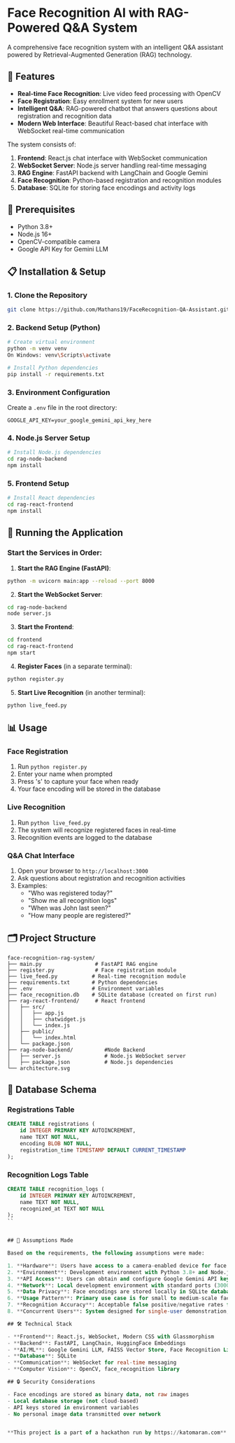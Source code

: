 # Face Recognition AI with RAG-Powered Q&A System

A comprehensive face recognition system with an intelligent Q&A assistant powered by Retrieval-Augmented Generation (RAG) technology.

## 🌟 Features

- **Real-time Face Recognition**: Live video feed processing with OpenCV
- **Face Registration**: Easy enrollment system for new users
- **Intelligent Q&A**: RAG-powered chatbot that answers questions about registration and recognition data
- **Modern Web Interface**: Beautiful React-based chat interface with WebSocket real-time communication

The system consists of:
1. **Frontend**: React.js chat interface with WebSocket communication
2. **WebSocket Server**: Node.js server handling real-time messaging
3. **RAG Engine**: FastAPI backend with LangChain and Google Gemini
4. **Face Recognition**: Python-based registration and recognition modules
5. **Database**: SQLite for storing face encodings and activity logs

## 🔧 Prerequisites

- Python 3.8+
- Node.js 16+
- OpenCV-compatible camera
- Google API Key for Gemini LLM

## 📋 Installation & Setup

### 1. Clone the Repository
```bash
git clone https://github.com/Mathans19/FaceRecognition-QA-Assistant.git
```

### 2. Backend Setup (Python)
```bash
# Create virtual environment
python -m venv venv
On Windows: venv\Scripts\activate

# Install Python dependencies
pip install -r requirements.txt
```

### 3. Environment Configuration
Create a `.env` file in the root directory:
```env
GOOGLE_API_KEY=your_google_gemini_api_key_here
```

### 4. Node.js Server Setup
```bash
# Install Node.js dependencies
cd rag-node-backend
npm install
```

### 5. Frontend Setup
```bash
# Install React dependencies
cd rag-react-frontend
npm install
```

## 🚀 Running the Application

### Start the Services in Order:

1. **Start the RAG Engine (FastAPI)**:
```bash
python -m uvicorn main:app --reload --port 8000
```

2. **Start the WebSocket Server**:
```bash
cd rag-node-backend
node server.js
```

3. **Start the Frontend**:
```bash
cd frontend
cd rag-react-frontend
npm start
```

4. **Register Faces** (in a separate terminal):
```bash
python register.py
```

5. **Start Live Recognition** (in another terminal):
```bash
python live_feed.py
```

## 📊 Usage

### Face Registration
1. Run `python register.py`
2. Enter your name when prompted
3. Press 's' to capture your face when ready
4. Your face encoding will be stored in the database

### Live Recognition
1. Run `python live_feed.py`
2. The system will recognize registered faces in real-time
3. Recognition events are logged to the database

### Q&A Chat Interface
1. Open your browser to `http://localhost:3000`
2. Ask questions about registration and recognition activities
3. Examples:
   - "Who was registered today?"
   - "Show me all recognition logs"
   - "When was John last seen?"
   - "How many people are registered?"

## 🗂️ Project Structure

```
face-recognition-rag-system/
├── main.py                 # FastAPI RAG engine
├── register.py             # Face registration module
├── live_feed.py           # Real-time recognition module
├── requirements.txt       # Python dependencies
├── .env                   # Environment variables
├── face_recognition.db    # SQLite database (created on first run)
├── rag-react-frontend/     # React frontend
│   ├── src/
│   │   ├── app.js
│   │   ├── chatwidget.js
│   │   └── index.js
│   ├── public/
│   │   └── index.html
│   └── package.json
├── rag-node-backend/          #Node Backend
│   ├── server.js              # Node.js WebSocket server
│   ├── package.json           # Node.js dependencies
└── architecture.svg
```

## 📝 Database Schema

### Registrations Table
```sql
CREATE TABLE registrations (
    id INTEGER PRIMARY KEY AUTOINCREMENT,
    name TEXT NOT NULL,
    encoding BLOB NOT NULL,
    registration_time TIMESTAMP DEFAULT CURRENT_TIMESTAMP
);
```

### Recognition Logs Table
```sql
CREATE TABLE recognition_logs (
    id INTEGER PRIMARY KEY AUTOINCREMENT,
    name TEXT NOT NULL,
    recognized_at TEXT NOT NULL
);
``


## 🤔 Assumptions Made

Based on the requirements, the following assumptions were made:

1. **Hardware**: Users have access to a camera-enabled device for face recognition
2. **Environment**: Development environment with Python 3.8+ and Node.js 16+
3. **API Access**: Users can obtain and configure Google Gemini API key
4. **Network**: Local development environment with standard ports (3000, 3001, 8000) available
5. **Data Privacy**: Face encodings are stored locally in SQLite database
6. **Usage Pattern**: Primary use case is for small to medium-scale face recognition (< 1000 faces)
7. **Recognition Accuracy**: Acceptable false positive/negative rates for demonstration purposes
8. **Concurrent Users**: System designed for single-user demonstration, not high-concurrency production use

## 🛠️ Technical Stack

- **Frontend**: React.js, WebSocket, Modern CSS with Glassmorphism
- **Backend**: FastAPI, LangChain, HuggingFace Embeddings
- **AI/ML**: Google Gemini LLM, FAISS Vector Store, Face Recognition Library
- **Database**: SQLite
- **Communication**: WebSocket for real-time messaging
- **Computer Vision**: OpenCV, face_recognition library

## 🔒 Security Considerations

- Face encodings are stored as binary data, not raw images
- Local database storage (not cloud-based)
- API keys stored in environment variables
- No personal image data transmitted over network


**This project is a part of a hackathon run by https://katomaran.com**
